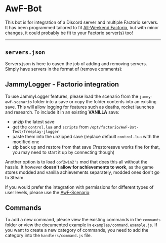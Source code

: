 # AwF-Bot

This bot is for integration of a Discord server and multiple Factorio servers. It has been programmed tailored to fit [All-Weekend Factorio](awf.yt), but with minor changes, it could probably be fit to your Factorio server(s) too!

---

## `servers.json`

Servers.json is here to easen the job of adding and removing servers. Simply have servers in the format of (remove comments):

## JammyLogger - Factorio integration

To use JammyLogger features, please load the scenario from the `jammy-awf-scenario` folder into a save or copy the folder contents into an existing save. This will allow logging for features such as deaths, rocket launches and research.
To include it in an existing **VANILLA** save:

- unzip the latest save
- get the `control.lua` and `scripts` from `/opt/factorio/AwF-Bot-Test/freeplay-jlogger`
- paste them into the unzipped save (replace default `control.lua` with the modified one
- zip back up and restore from that save (?restoresave works fine for that, you may need to start it up by connecting though)

Another option is to load `oof2win2's` mod that does this all without the hassle. It however **doesn't allow for achievements to work**, as the game stores modded and vanilla achievements separately, modded ones don't go to Steam.

If you would prefer the integration with permissions for different types of user levels, please use the [AwF-Scenario](https://github.com/oof2win2/AwF-Scenario)

## Commands

To add a new command, please view the existing commands in the `commands` folder or view the documented example in `examples/command.example.js`. If you want to create a new category of commands, you need to add the category into the `handlers/command.js` file.
